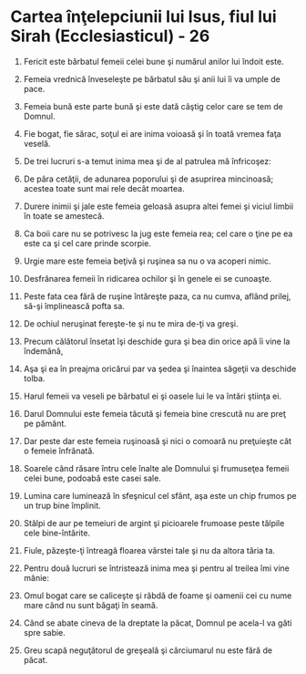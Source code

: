 # Cartea &#238;n&#355;elepciunii lui Isus, fiul lui Sirah (Ecclesiasticul) - 26

1. Fericit este bărbatul femeii celei bune şi numărul anilor lui îndoit este. 

2. Femeia vrednică înveseleşte pe bărbatul său şi anii lui îi va umple de pace. 

3. Femeia bună este parte bună şi este dată câştig celor care se tem de Domnul. 

4. Fie bogat, fie sărac, soţul ei are inima voioasă şi în toată vremea faţa veselă. 

5. De trei lucruri s-a temut inima mea şi de al patrulea mă înfricoşez: 

6. De pâra cetăţii, de adunarea poporului şi de asuprirea mincinoasă; acestea toate sunt mai rele decât moartea. 

7. Durere inimii şi jale este femeia geloasă asupra altei femei şi viciul limbii în toate se amestecă. 

8. Ca boii care nu se potrivesc la jug este femeia rea; cel care o ţine pe ea este ca şi cel care prinde scorpie. 

9. Urgie mare este femeia beţivă şi ruşinea sa nu o va acoperi nimic. 

10. Desfrânarea femeii în ridicarea ochilor şi în genele ei se cunoaşte. 

11. Peste fata cea fără de ruşine întăreşte paza, ca nu cumva, aflând prilej, să-şi împlinească pofta sa. 

12. De ochiul neruşinat fereşte-te şi nu te mira de-ţi va greşi. 

13. Precum călătorul însetat îşi deschide gura şi bea din orice apă îi vine la îndemână, 

14. Aşa şi ea în preajma oricărui par va şedea şi înaintea săgeţii va deschide tolba. 

15. Harul femeii va veseli pe bărbatul ei şi oasele lui le va întări ştiinţa ei. 

16. Darul Domnului este femeia tăcută şi femeia bine crescută nu are preţ pe pământ. 

17. Dar peste dar este femeia ruşinoasă  şi nici o comoară nu preţuieşte cât o femeie înfrânată. 

18. Soarele când răsare întru cele înalte ale Domnului şi frumuseţea femeii celei bune, podoabă este casei sale. 

19. Lumina care luminează în sfeşnicul cel sfânt, aşa este un chip frumos pe un trup bine împlinit. 

20. Stâlpi de aur pe temeiuri de argint şi picioarele frumoase peste tălpile cele bine-întărite. 

21. Fiule, păzeşte-ţi întreagă floarea vârstei tale şi nu da altora tăria ta. 

22. Pentru două lucruri se întristează inima mea şi pentru al treilea îmi vine mânie: 

23. Omul bogat care se caliceşte şi răbdă de foame şi oamenii cei cu nume mare când nu sunt băgaţi în seamă. 

24. Când se abate cineva de la dreptate la păcat, Domnul pe acela-l va găti spre sabie. 

25. Greu scapă neguţătorul de greşeală şi cârciumarul nu este fără de păcat. 

